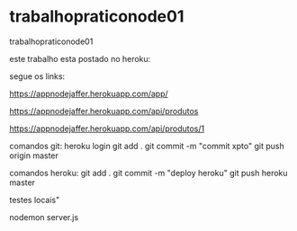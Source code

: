 # trabalhopraticonode01
trabalhopraticonode01

este trabalho esta postado no heroku:

segue os links:

https://appnodejaffer.herokuapp.com/app/

https://appnodejaffer.herokuapp.com/api/produtos

https://appnodejaffer.herokuapp.com/api/produtos/1

comandos git:
heroku login
git add .
git commit -m "commit xpto" 
git push origin master

comandos heroku:
git add .
git commit -m "deploy heroku" 
git push heroku master

testes locais"

nodemon server.js
